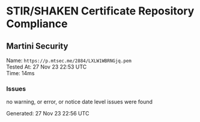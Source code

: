 # STIR/SHAKEN Certificate Repository Compliance

## Martini Security

Name: `https://p.mtsec.me/2884/LXLW1WBRNGjq.pem`\
Tested At: 27 Nov 23 22:53 UTC\
Time: 14ms

### Issues

no warning, or error, or notice date level issues were found

Generated: 27 Nov 23 22:56 UTC